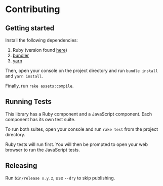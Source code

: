 # Contributing
## Getting started
Install the following dependencies:

1. Ruby (version found [here](./.ruby-version))
2. [bundler](https://bundler.io/)
3. [yarn](https://yarnpkg.com/)

Then, open your console on the project directory and run `bundle install` and `yarn install`.

Finally, run `rake assets:compile`.

## Running Tests
This library has a Ruby component and a JavaScript component. Each component has its own test suite.

To run both suites, open your console and run `rake test` from the project directory.

Ruby tests will run first. You will then be prompted to open your web browser to run the JavaScript tests.

## Releasing

Run `bin/release x.y.z`, use `--dry` to skip publishing.
